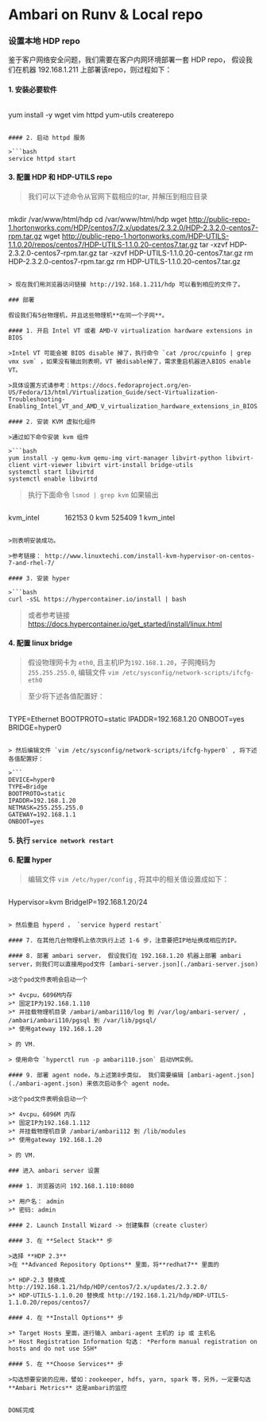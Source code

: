 Ambari on Runv & Local repo
===========================


### 设置本地 HDP repo

鉴于客户网络安全问题，我们需要在客户内网环境部署一套 HDP repo， 假设我们在机器 192.168.1.211 上部署该repo，则过程如下：

#### 1. 安装必要软件

>```bash
yum install -y wget vim httpd yum-utils createrepo
```

#### 2. 启动 httpd 服务

>```bash
service httpd start
```

#### 3. 配置 HDP 和 HDP-UTILS repo

>我们可以下述命令从官网下载相应的tar, 并解压到相应目录

>```bash
mkdir /var/www/html/hdp
cd /var/www/html/hdp
wget http://public-repo-1.hortonworks.com/HDP/centos7/2.x/updates/2.3.2.0/HDP-2.3.2.0-centos7-rpm.tar.gz
wget http://public-repo-1.hortonworks.com/HDP-UTILS-1.1.0.20/repos/centos7/HDP-UTILS-1.1.0.20-centos7.tar.gz
tar -xzvf HDP-2.3.2.0-centos7-rpm.tar.gz
tar -xzvf HDP-UTILS-1.1.0.20-centos7.tar.gz
rm HDP-2.3.2.0-centos7-rpm.tar.gz
rm HDP-UTILS-1.1.0.20-centos7.tar.gz
```

> 现在我们用浏览器访问链接 http://192.168.1.211/hdp 可以看到相应的文件了。

### 部署

假设我们有5台物理机，并且这些物理机**在同一个子网**。

#### 1. 开启 Intel VT 或者 AMD-V virtualization hardware extensions in BIOS

>Intel VT 可能会被 BIOS disable 掉了，执行命令 `cat /proc/cpuinfo | grep vmx svm` ，如果没有输出则表明，VT 被disable掉了，需求重启机器进入BIOS enable VT。

>具体设置方式请参考：https://docs.fedoraproject.org/en-US/Fedora/13/html/Virtualization_Guide/sect-Virtualization-Troubleshooting-Enabling_Intel_VT_and_AMD_V_virtualization_hardware_extensions_in_BIOS.html

#### 2. 安装 KVM 虚拟化组件

>通过如下命令安装 kvm 组件

>```bash
yum install -y qemu-kvm qemu-img virt-manager libvirt-python libvirt-client virt-viewer libvirt virt-install bridge-utils
systemctl start libvirtd
systemctl enable libvirtd
```

>执行下面命令 `lsmod | grep kvm` 如果输出

>```
kvm_intel             162153  0
kvm                   525409  1 kvm_intel
```

>则表明安装成功。

>参考链接： http://www.linuxtechi.com/install-kvm-hypervisor-on-centos-7-and-rhel-7/

#### 3. 安装 hyper

>```bash
curl -sSL https://hypercontainer.io/install | bash
```

>或者参考链接 https://docs.hypercontainer.io/get_started/install/linux.html

#### 4. 配置 linux bridge
>假设物理网卡为 `eth0`, 且主机IP为`192.168.1.20`，子网掩码为`255.255.255.0`, 编辑文件 `vim /etc/sysconfig/network-scripts/ifcfg-eth0`

>至少将下述各值配置好：

>```
TYPE=Ethernet
BOOTPROTO=static
IPADDR=192.168.1.20
ONBOOT=yes
BRIDGE=hyper0
```

> 然后编辑文件 `vim /etc/sysconfig/network-scripts/ifcfg-hyper0` , 将下述各值配置好：

>```
DEVICE=hyper0
TYPE=Bridge
BOOTPROTO=static
IPADDR=192.168.1.20
NETMASK=255.255.255.0
GATEWAY=192.168.1.1
ONBOOT=yes
```

#### 5. 执行 `service network restart`

#### 6. 配置 hyper
> 编辑文件 `vim /etc/hyper/config` , 将其中的相关值设置成如下：

>```
Hypervisor=kvm
BridgeIP=192.168.1.20/24
```

> 然后重启 hyperd ， `service hyperd restart`

#### 7. 在其他几台物理机上依次执行上述 1-6 步，注意要把IP地址换成相应的IP。

#### 8. 部署 ambari server， 假设我们在 192.168.1.20 机器上部署 ambari server，则我们可以直接用pod文件 [ambari-server.json](./ambari-server.json)

>这个pod文件表明会启动一个

>* 4vcpu，6096M内存
>* 固定IP为192.168.1.110
>* 并挂载物理机目录 /ambari/ambari110/log 到 /var/log/ambari-server/ , /ambari/ambari110/pgsql 到 /var/lib/pgsql/
>* 使用gateway 192.168.1.20

> 的 VM.

> 使用命令 `hyperctl run -p ambari110.json` 启动VM实例。

#### 9. 部署 agent node，与上述第8步类似， 我们需要编辑 [ambari-agent.json](./ambari-agent.json) 来依次启动多个 agent node。

>这个pod文件表明会启动一个

>* 4vcpu，6096M 内存
>* 固定IP为192.168.1.112
>* 并挂载物理机目录 /ambari/ambari112 到 /lib/modules
>* 使用gateway 192.168.1.20

> 的 VM.

### 进入 ambari server 设置

#### 1. 浏览器访问 192.168.1.110:8080

>* 用户名： admin
>* 密码: admin

#### 2. Launch Install Wizard -> 创建集群（create cluster）

#### 3. 在 **Select Stack** 步

>选择 **HDP 2.3**
>在 **Advanced Repository Options** 里面，将**redhat7** 里面的

>* HDP-2.3 替换成 http://192.168.1.21/hdp/HDP/centos7/2.x/updates/2.3.2.0/
>* HDP-UTILS-1.1.0.20 替换成 http://192.168.1.21/hdp/HDP-UTILS-1.1.0.20/repos/centos7/

#### 4. 在 **Install Options** 步

>* Target Hosts 里面，逐行输入 ambari-agent 主机的 ip 或 主机名
>* Host Registration Information 勾选： *Perform manual registration on hosts and do not use SSH*

#### 5. 在 **Choose Services** 步

>勾选想要安装的应用，譬如：zookeeper, hdfs, yarn, spark 等，另外，一定要勾选 **Ambari Metrics** 这是ambari的监控


DONE完成
